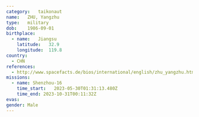 ```yaml
---
category:	taikonaut
name:	ZHU, Yangzhu
type:	military
dob:	1986-09-01
birthplace:
  - name:	Jiangsu
    latitude:	32.9
    longitude:	119.8
country:
  - CHN
references:
  - http://www.spacefacts.de/bios/international/english/zhu_yangzhu.htm
missions:
  - name: Shenzhou-16
    time_start:   2023-05-30T01:31:13.480Z
    time_end: 2023-10-31T00:11:32Z
evas:
gender:	Male
---
```

